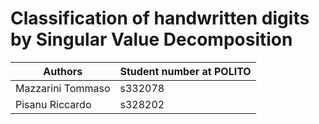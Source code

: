# Classification of handwritten digits by Singular Value Decomposition

| Authors | Student number at POLITO |
|--|--|
| Mazzarini Tommaso | s332078 |
| Pisanu Riccardo| s328202 |
